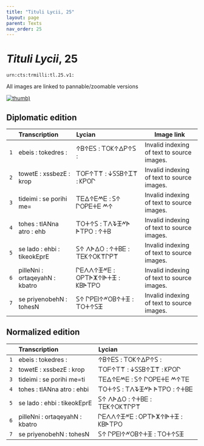 ```yaml
---
title: "Tituli Lycii, 25"
layout: page
parent: Texts
nav_order: 25
---
```




# *Tituli Lycii*, 25




`urn:cts:trmilli:tl.25.v1:`



All images are linked to pannable/zoomable versions

[![thumb)](http://www.homermultitext.org/iipsrv?IIIF=/project/homer/pyramidal/deepzoom/lycian/hc/v1/2007.02.0003.tif/full/200,/0/default.jpg)](http://www.homermultitext.org/ict2/?urn=urn:cite2:lycian:hc.v1:2007.02.0003)

## Diplomatic edition

|  | Transcription | Lycian | Image link |
| :---: | :------ | :------ | --- |
| `1` | ebeis : tokedres : | 𐊁𐊂𐊁𐊆𐊖 : 𐊗𐊒𐊋𐊁𐊅𐊕𐊁𐊖 : |Invalid indexing of text to source images. |
| `2` | towetE : xssbezE : krop | 𐊗𐊒𐊇𐊁𐊗𐊚 : 𐊜𐊖𐊖𐊂𐊁𐊈𐊚 : 𐊋𐊕𐊒𐊓 |Invalid indexing of text to source images. |
| `3` | tideimi : se porihi me= | 𐊗𐊆𐊅𐊁𐊆𐊎𐊆 : 𐊖𐊁 𐊓𐊒𐊕𐊆𐊛𐊆 𐊎𐊁 |Invalid indexing of text to source images. |
| `4` | tohes : tlANna atro : ehb | 𐊗𐊒𐊛𐊁𐊖 : 𐊗𐊍𐊙𐊑𐊏𐊀 𐊀𐊗𐊕𐊒 : 𐊁𐊛𐊂 |Invalid indexing of text to source images. |
| `5` | se lado : ehbi : tikeokEprE | 𐊖𐊁 𐊍𐊀𐊅𐊒 : 𐊁𐊛𐊂𐊆 : 𐊗𐊆𐊋𐊁𐊒𐊋𐊚𐊓𐊕𐊚 |Invalid indexing of text to source images. |
| `6` | pilleNni : ortaqeyahN : kbatro | 𐊓𐊆𐊍𐊍𐊁𐊑𐊏𐊆 : 𐊒𐊕𐊗𐊀𐊌𐊁𐊊𐊀𐊛𐊑 : 𐊋𐊂𐊀𐊗𐊕𐊒 |Invalid indexing of text to source images. |
| `7` | se priyenobehN : tohesN | 𐊖𐊁 𐊓𐊕𐊆𐊊𐊁𐊏𐊒𐊂𐊁𐊛𐊑 : 𐊗𐊒𐊛𐊁𐊖𐊑 |Invalid indexing of text to source images. |

## Normalized edition

|  | Transcription | Lycian |
| :---: | :------ | :------ |
| `1` | ebeis : tokedres : | 𐊁𐊂𐊁𐊆𐊖 : 𐊗𐊒𐊋𐊁𐊅𐊕𐊁𐊖 : |
| `2` | towetE : xssbezE : krop | 𐊗𐊒𐊇𐊁𐊗𐊚 : 𐊜𐊖𐊖𐊂𐊁𐊈𐊚 : 𐊋𐊕𐊒𐊓 |
| `3` | tideimi : se porihi me=ti | 𐊗𐊆𐊅𐊁𐊆𐊎𐊆 : 𐊖𐊁 𐊓𐊒𐊕𐊆𐊛𐊆 𐊎𐊁𐊗𐊆 |
| `4` | tohes : tlANna atro : ehbi | 𐊗𐊒𐊛𐊁𐊖 : 𐊗𐊍𐊙𐊑𐊏𐊀 𐊀𐊗𐊕𐊒 : 𐊁𐊛𐊂𐊆 |
| `5` | se lado : ehbi : tikeokEprE | 𐊖𐊁 𐊍𐊀𐊅𐊒 : 𐊁𐊛𐊂𐊆 : 𐊗𐊆𐊋𐊁𐊒𐊋𐊚𐊓𐊕𐊚 |
| `6` | pilleNni : ortaqeyahN : kbatro | 𐊓𐊆𐊍𐊍𐊁𐊑𐊏𐊆 : 𐊒𐊕𐊗𐊀𐊌𐊁𐊊𐊀𐊛𐊑 : 𐊋𐊂𐊀𐊗𐊕𐊒 |
| `7` | se priyenobehN : tohesN | 𐊖𐊁 𐊓𐊕𐊆𐊊𐊁𐊏𐊒𐊂𐊁𐊛𐊑 : 𐊗𐊒𐊛𐊁𐊖𐊑 |